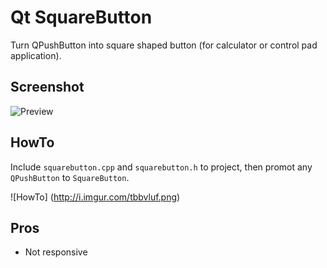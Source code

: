 Qt SquareButton
===============

Turn QPushButton into square shaped button (for calculator or control pad application).

## Screenshot ##
![Preview](http://i.imgur.com/qMfUTdV.png)

## HowTo ##
Include `squarebutton.cpp` and `squarebutton.h` to project,
then promot any `QPushButton` to `SquareButton`.

![HowTo] (http://i.imgur.com/tbbvluf.png)

## Pros ##
* Not responsive
